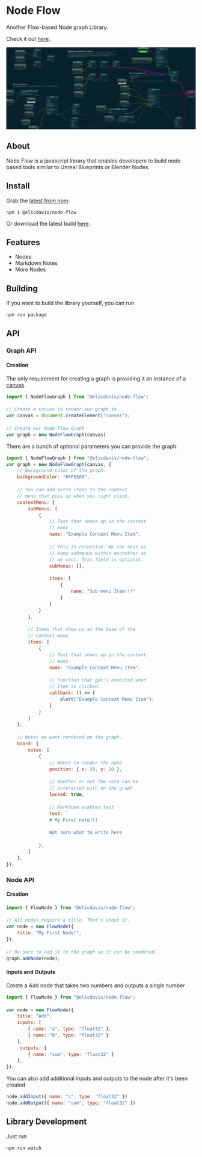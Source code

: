 # Node Flow

Another Flow-based Node graph Library.

Check it out [here](https://elicdavis.github.io/node-flow/).

![promotional image](./docs/promotional-image.png)

## About

Node Flow is a javascript library that enables developers to build node based tools similar to Unreal Blueprints or Blender Nodes. 

## Install

Grab the [latest from npm](https://www.npmjs.com/package/@elicdavis/node-flow):

```
npm i @elicdavis/node-flow
```

Or download the latest build [here](https://raw.githubusercontent.com/EliCDavis/node-flow/gh-pages/dist/web/NodeFlow.js).

## Features

* Nodes
* Markdown Notes
* More Nodes

## Building

If you want to build the library yourself, you can run

```bash
npm run package
```

## API

### Graph API

#### Creation

The only requirement for creating a graph is providing it an instance of a [canvas](https://developer.mozilla.org/en-US/docs/Web/HTML/Element/canvas).

```javascript
import { NodeFlowGraph } from "@elicdavis/node-flow";

// Create a canvas to render our graph to
var canvas = document.createElement("canvas");

// Create our Node Flow Graph
var graph = new NodeFlowGraph(canvas)
```

There are a bunch of optional parameters you can provide the graph:

```javascript
import { NodeFlowGraph } from "@elicdavis/node-flow";
var graph = new NodeFlowGraph(canvas, {
    // Background color of the graph.
    backgroundColor: "#FF5500",

    // You can add extra items to the context
    // menu that pops up when you right click.
    contextMenu: {
        subMenus: [
            {
                // Text that shows up in the context
                // menu 
                name: "Example Context Menu Item",
                
                // This is recursive. We can nest as 
                // many submenus within eachother as
                // we want. This field is optional.
                subMenus: [],

                items: [
                    {
                        name: "Sub menu Item!!!"
                    }
                ]
            }
        ],

        // Items that show up at the base of the 
        // context menu
        items: [
            {
                // Text that shows up in the context
                // menu 
                name: "Example Context Menu Item",
                
                // Function that get's executed when
                // Item is clicked.
                callback: () => {
                    alert("Example Context Menu Item");
                }    
            }
        ]
    },

    // Notes we want rendered on the graph.
    board: {
        notes: [
            {
                // Where to render the note
                position: { x: 20, y: 20 },

                // Whether or not the note can be 
                // interacted with on the graph
                locked: true,

                // Markdown enabled text
                text: `
                # My First note!!!

                Not sure what to write here
                `
            },  
        ]
    },
});
```

### Node API

#### Creation

```javascript
import { FlowNode } from "@elicdavis/node-flow";

// All nodes require a title. That's about it.
var node = new FlowNode({ 
    title: "My First Node!",
});

// Be sure to add it to the graph so it can be rendered.
graph.addNode(node);
```

#### Inputs and Outputs

Create a Add node that takes two numbers and outputs a single number

```javascript
import { FlowNode } from "@elicdavis/node-flow";

var node = new FlowNode({ 
    title: "Add",
    inputs: [
        { name: "a", type: "float32" },
        { name: "b", type: "float32" }
    ],
     outputs: [
        { name: "sum", type: "float32" }
    ],
});
```

You can also add additional inputs and outputs to the node after it's been created

```javascript
node.addInput({ name: "c", type: "float32" })
node.addOutput({ name: "sum", type: "float32" })
```

## Library Development

Just run

```bash
npm run watch
```
